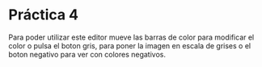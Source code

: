  # Práctica 4
Para poder utilizar este editor mueve las barras de color para modificar el color o pulsa el boton gris, para poner la imagen en escala de grises o el boton negativo para ver con colores negativos.
